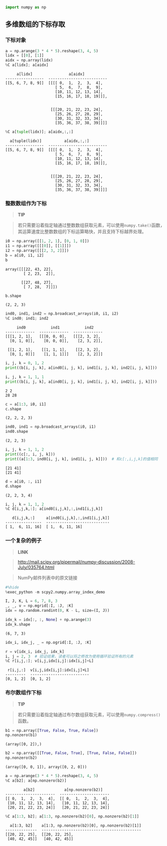

```python
import numpy as np
```

## 多维数组的下标存取

### 下标对象


```python
a = np.arange(3 * 4 * 5).reshape(3, 4, 5)
lidx = [[0], [1]]
aidx = np.array(lidx)
%C a[lidx]; a[aidx]
```

         a[lidx]                a[aidx]          
    -----------------  --------------------------
    [[5, 6, 7, 8, 9]]  [[[[ 0,  1,  2,  3,  4],  
                          [ 5,  6,  7,  8,  9],  
                          [10, 11, 12, 13, 14],  
                          [15, 16, 17, 18, 19]]],
                                                 
                                                 
                        [[[20, 21, 22, 23, 24],  
                          [25, 26, 27, 28, 29],  
                          [30, 31, 32, 33, 34],  
                          [35, 36, 37, 38, 39]]]]



```python
%C a[tuple(lidx)]; a[aidx,:,:]
```

      a[tuple(lidx)]          a[aidx,:,:]        
    -----------------  --------------------------
    [[5, 6, 7, 8, 9]]  [[[[ 0,  1,  2,  3,  4],  
                          [ 5,  6,  7,  8,  9],  
                          [10, 11, 12, 13, 14],  
                          [15, 16, 17, 18, 19]]],
                                                 
                                                 
                        [[[20, 21, 22, 23, 24],  
                          [25, 26, 27, 28, 29],  
                          [30, 31, 32, 33, 34],  
                          [35, 36, 37, 38, 39]]]]


### 整数数组作为下标

> **TIP**

> 若只需要沿着指定轴通过整数数组获取元素，可以使用`numpy.take()`函数，其运算速度比整数数组的下标运算略快，并且支持下标越界处理。


```python
i0 = np.array([[1, 2, 1], [0, 1, 0]])
i1 = np.array([[[0]], [[1]]])
i2 = np.array([[[2, 3, 2]]])
b = a[i0, i1, i2]
b
```




    array([[[22, 43, 22],
            [ 2, 23,  2]],
    
           [[27, 48, 27],
            [ 7, 28,  7]]])




```python
b.shape
```




    (2, 2, 3)




```python
ind0, ind1, ind2 = np.broadcast_arrays(i0, i1, i2)
%C ind0; ind1; ind2
```

         ind0           ind1           ind2    
    -------------  -------------  -------------
    [[[1, 2, 1],   [[[0, 0, 0],   [[[2, 3, 2], 
      [0, 1, 0]],    [0, 0, 0]],    [2, 3, 2]],
                                               
     [[1, 2, 1],    [[1, 1, 1],    [[2, 3, 2], 
      [0, 1, 0]]]    [1, 1, 1]]]    [2, 3, 2]]]



```python
i, j, k = 0, 1, 2
print((b[i, j, k], a[ind0[i, j, k], ind1[i, j, k], ind2[i, j, k]]))

i, j, k = 1, 1, 1
print((b[i, j, k], a[ind0[i, j, k], ind1[i, j, k], ind2[i, j, k]]))
```

    2 2
    28 28



```python
c = a[1:3, i0, i1]
c.shape
```




    (2, 2, 2, 3)




```python
ind0, ind1 = np.broadcast_arrays(i0, i1)
ind0.shape
```




    (2, 2, 3)




```python
i, j, k = 1, 1, 2
print((c[:, i, j, k]))
print((a[1:3, ind0[i, j, k], ind1[i, j, k]]))  # 和c[:,i,j,k]的值相同
```

    [21 41]
    [21 41]



```python
d = a[i0, :, i1]
d.shape
```




    (2, 2, 3, 4)




```python
i, j, k = 1, 1, 2
%C d[i,j,k,:]; a[ind0[i,j,k],:,ind1[i,j,k]]
```

       d[i,j,k,:]     a[ind0[i,j,k],:,ind1[i,j,k]]
    ----------------  ----------------------------
    [ 1,  6, 11, 16]  [ 1,  6, 11, 16]            


### 一个复杂的例子

> **LINK**

> http://mail.scipy.org/pipermail/numpy-discussion/2008-July/035764.html

> NumPy邮件列表中的原文链接


```python
#%hide
%exec_python -m scpy2.numpy.array_index_demo
```


```python
I, J, K, L = 6, 7, 8, 3
_, _, v = np.mgrid[:I, :J, :K]
idx = np.random.randint(0, K - L, size=(I, J))
```


```python
idx_k = idx[:, :, None] + np.arange(3)
idx_k.shape
```




    (6, 7, 3)




```python
idx_i, idx_j, _ = np.ogrid[:I, :J, :K]
```


```python
r = v[idx_i, idx_j, idx_k]    
i, j = 2, 3  # 验证结果，读者可以将之修改为使用循环验证所有的元素
%C r[i,j,:]; v[i,j,idx[i,j]:idx[i,j]+L]
```

     r[i,j,:]  v[i,j,idx[i,j]:idx[i,j]+L]
    ---------  --------------------------
    [0, 1, 2]  [0, 1, 2]                 


### 布尔数组作下标

> **TIP**

> 若只需要沿着指定轴通过布尔数组获取元素，可以使用`numpy.compress()`函数。


```python
b1 = np.array([True, False, True, False])
np.nonzero(b1)
```




    (array([0, 2]),)




```python
b2 = np.array([[True, False, True], [True, False, False]])
np.nonzero(b2)
```




    (array([0, 0, 1]), array([0, 2, 0]))




```python
a = np.arange(3 * 4 * 5).reshape(3, 4, 5)
%C a[b2]; a[np.nonzero(b2)]
```

            a[b2]             a[np.nonzero(b2)]   
    ----------------------  ----------------------
    [[ 0,  1,  2,  3,  4],  [[ 0,  1,  2,  3,  4],
     [10, 11, 12, 13, 14],   [10, 11, 12, 13, 14],
     [20, 21, 22, 23, 24]]   [20, 21, 22, 23, 24]]



```python
%C a[1:3, b2]; a[1:3, np.nonzero(b2)[0], np.nonzero(b2)[1]]
```

      a[1:3, b2]    a[1:3, np.nonzero(b2)[0], np.nonzero(b2)[1]]
    --------------  --------------------------------------------
    [[20, 22, 25],  [[20, 22, 25],                              
     [40, 42, 45]]   [40, 42, 45]]                              

